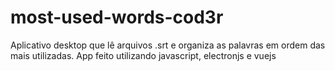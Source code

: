 # most-used-words-cod3r
Aplicativo desktop que lê arquivos .srt e organiza as palavras em ordem das mais utilizadas. App feito utilizando javascript, electronjs e vuejs
